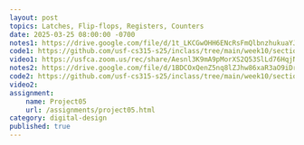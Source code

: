 ```yaml
---
layout: post
topics: Latches, Flip-flops, Registers, Counters
date: 2025-03-25 08:00:00 -0700
notes1: https://drive.google.com/file/d/1t_LKCGwOHH6ENcRsFmQlbnzhukuaYJ3L/view?usp=sharing
code1: https://github.com/usf-cs315-s25/inclass/tree/main/week10/section01
video1: https://usfca.zoom.us/rec/share/Aesnl3K9mA9pMorXS2Q53SlLd76HqjN54XP2BBhFydMBRS-c-zMctOHSed1P7kNe.DqDUC6qdgyCdccwG
notes2: https://drive.google.com/file/d/1BDCOxQenZ5nq8lZJhw86xaR3aO9iDrCV/view?usp=sharing
code2: https://github.com/usf-cs315-s25/inclass/tree/main/week10/section02
video2: 
assignment: 
    name: Project05
    url: /assignments/project05.html
category: digital-design
published: true
---
```

